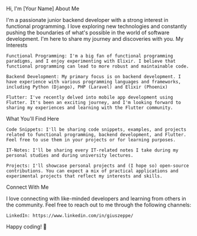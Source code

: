 Hi, I'm [Your Name]
About Me

I'm a passionate junior backend developer with a strong interest in functional programming. I love exploring new technologies and constantly pushing the boundaries of what's possible in the world of software development. I'm here to share my journey and discoveries with you.
My Interests

    Functional Programming: I'm a big fan of functional programming paradigms, and I enjoy experimenting with Elixir. I believe that functional programming can lead to more robust and maintainable code.

    Backend Development: My primary focus is on backend development. I have experience with various programming languages and frameworks, including Python (Django), PHP (Laravel) and Elixir (Phoenix)

    Flutter: I've recently delved into mobile app development using Flutter. It's been an exciting journey, and I'm looking forward to sharing my experiences and learning with the Flutter community.

What You'll Find Here

    Code Snippets: I'll be sharing code snippets, examples, and projects related to functional programming, backend development, and Flutter. Feel free to use them in your projects or for learning purposes.

    IT-Notes: I'll be sharing every IT-related notes I take during my personal studies and during university lectures.

    Projects: I'll showcase personal projects and (I hope so) open-source contributions. You can expect a mix of practical applications and experimental projects that reflect my interests and skills.

Connect With Me

I love connecting with like-minded developers and learning from others in the community. Feel free to reach out to me through the following channels:

    LinkedIn: https://www.linkedin.com/in/giuszeppe/

Happy coding! 🚀

